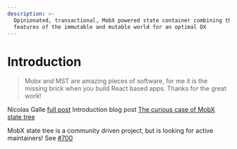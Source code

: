 ```yaml
---
description: >-
  Opinionated, transactional, MobX powered state container combining the best
  features of the immutable and mutable world for an optimal DX
---
```


# Introduction

> Mobx and MST are amazing pieces of software, for me it is the missing brick when you build React based apps. Thanks for the great work!

Nicolas Galle [full post](https://medium.com/@nicolasgall/i-started-to-use-react-last-year-and-i-loved-it-1ce8d53fec6a) Introduction blog post [The curious case of MobX state tree](https://medium.com/@mweststrate/the-curious-case-of-mobx-state-tree-7b4e22d461f)

MobX state tree is a community driven project, but is looking for active maintainers! See [\#700](https://github.com/mobxjs/mobx-state-tree/issues/700)

